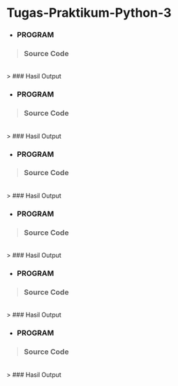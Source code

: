 # Tugas-Praktikum-Python-3

- ### PROGRAM 

> ### Source Code<br>
<br>
> ### Hasil Output<br>


- ### PROGRAM 

> ### Source Code<br>
<br>
> ### Hasil Output<br>


- ### PROGRAM 

> ### Source Code<br>
<br>
> ### Hasil Output<br>


- ### PROGRAM 

> ### Source Code<br>
<br>
> ### Hasil Output<br>


- ### PROGRAM 

> ### Source Code<br>
<br>
> ### Hasil Output<br>


- ### PROGRAM 

> ### Source Code<br>
<br>
> ### Hasil Output<br>

